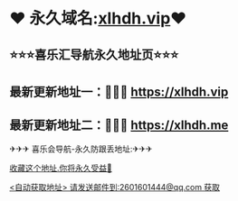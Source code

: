 #            ❤ 永久域名:<a href="https://xlhdh.vip">xlhdh.vip</a>❤
  <h2>⭐⭐⭐喜乐汇导航永久地址页⭐⭐⭐</h2>
  	</div>
  <h2>最新更新地址一：🚗🚗🚗 <a href="https://xlhdh.vip">https://xlhdh.vip</a> </h2>
  </p><h2>最新更新地址二：🚗🚗🚗 <a href="https://xlhdh.me">https://xlhdh.me</a> </h2><p>
  </div>
  </div>
  </div>
  ✈✈✈   喜乐会导航-永久防跟丢地址:✈✈✈  
  </p><a href="https://github.com/lEEw9/17xrk">收藏这个地址.你将永久受益👙
	</div><p>
	</div>
  <自动获取地址> 请发送邮件到:2601601444@qq.com 获取
	</div>
  	</div>
    	</div>
      	</div>
